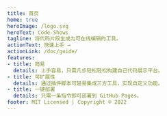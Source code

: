 ```yaml
---
title: 首页
home: true
heroImage: /logo.svg
heroText: Code-Shows
tagline: 将代码片段生成为可在线编辑的工具。
actionText: 快速上手 →
actionLink: /doc/guide/
features:
- title: 简易
  details: 上手容易，只需几步轻松轻松构建自己代码展示平台。
- title: 可扩展性
  details: 通过插件脚本可轻易集成三方工具，实现自定义功能。
- title: 一键部署
  details: 只需一条指令即可部署到 GitHub Pages。
footer: MIT Licensed | Copyright © 2022
---
```

